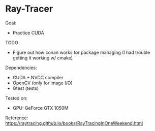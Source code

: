 # Ray-Tracer

Goal:
- Practice CUDA

TODO
- Figure out how conan works for package managing (I had trouble getting it
  working w/ cmake)

Dependencies:
- CUDA + NVCC compiler
- OpenCV (only for image I/O)
- Gtest (tests)

Tested on:
- GPU: GeForce GTX 1050M

Reference: https://raytracing.github.io/books/RayTracingInOneWeekend.html
